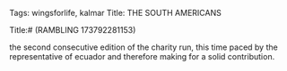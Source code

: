 Tags:  wingsforlife, kalmar
Title: THE SOUTH AMERICANS
  
Title:# (RAMBLING 173792281153)  
  
the second consecutive edition of the charity run, this time paced by the representative of ecuador and therefore making for a solid contribution.